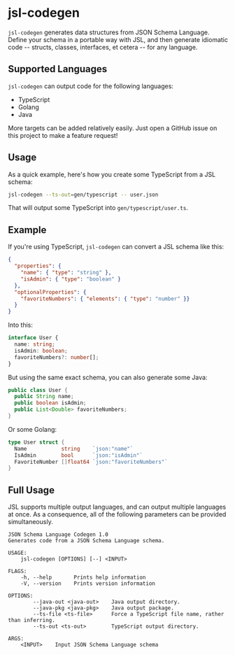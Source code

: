 # jsl-codegen

`jsl-codegen` generates data structures from JSON Schema Language. Define your
schema in a portable way with JSL, and then generate idiomatic code -- structs,
classes, interfaces, et cetera -- for any language.

## Supported Languages

`jsl-codegen` can output code for the following languages:

* TypeScript
* Golang
* Java

More targets can be added relatively easily. Just open a GitHub issue on this
project to make a feature request!

## Usage

As a quick example, here's how you create some TypeScript from a JSL schema:

```bash
jsl-codegen --ts-out=gen/typescript -- user.json
```

That will output some TypeScript into `gen/typescript/user.ts`.

## Example

If you're using TypeScript, `jsl-codegen` can convert a JSL schema like this:

```json
{
  "properties": {
    "name": { "type": "string" },
    "isAdmin": { "type": "boolean" }
  },
  "optionalProperties": {
    "favoriteNumbers": { "elements": { "type": "number" }}
  }
}
```

Into this:

```typescript
interface User {
  name: string;
  isAdmin: boolean;
  favoriteNumbers?: number[];
}
```

But using the same exact schema, you can also generate some Java:

```java
public class User {
  public String name;
  public boolean isAdmin;
  public List<Double> favoriteNumbers;
}
```

Or some Golang:

```go
type User struct {
  Name           string    `json:"name"`
  IsAdmin        bool      `json:"isAdmin"`
  FavoriteNumber []float64 `json:"favoriteNumbers"`
}
```

## Full Usage

JSL supports multiple output languages, and can output multiple languages at
once. As a consequence, all of the following parameters can be provided
simultaneously.

```text
JSON Schema Language Codegen 1.0
Generates code from a JSON Schema Language schema.

USAGE:
    jsl-codegen [OPTIONS] [--] <INPUT>

FLAGS:
    -h, --help       Prints help information
    -V, --version    Prints version information

OPTIONS:
        --java-out <java-out>    Java output directory.
        --java-pkg <java-pkg>    Java output package.
        --ts-file <ts-file>      Force a TypeScript file name, rather than inferring.
        --ts-out <ts-out>        TypeScript output directory.

ARGS:
    <INPUT>    Input JSON Schema Language schema
```
